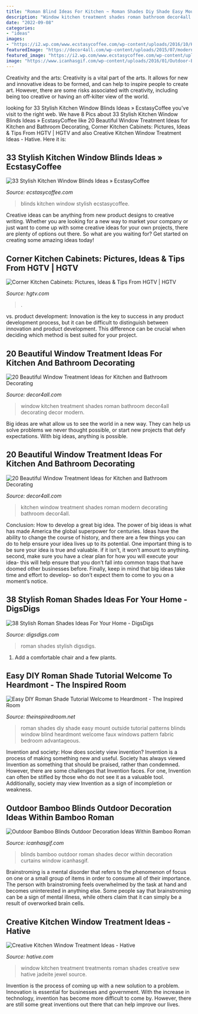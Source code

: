 ```yaml
---
title: "Roman Blind Ideas For Kitchen ~ Roman Shades Diy Shade Easy Mount Outside Tutorial Patterns Blinds Window Blind Heardmont Welcome Faux Windows Pattern Fabric Bedroom Advantageous"
description: "Window kitchen treatment shades roman bathroom decor4all decorating decor modern"
date: "2022-09-08"
categories:
- "ideas"
images:
- "https://i2.wp.com/www.ecstasycoffee.com/wp-content/uploads/2016/10/Kitchen-Window-Blinds-8.jpg?resize=680%2C1024"
featuredImage: "https://decor4all.com/wp-content/uploads/2015/07/modern-kitchen-decor-roman-shades-window-treatment-ideas-11.jpg"
featured_image: "https://i2.wp.com/www.ecstasycoffee.com/wp-content/uploads/2016/10/Kitchen-Window-Blinds-8.jpg?resize=680%2C1024"
image: "https://www.icanhasgif.com/wp-content/uploads/2016/01/Outdoor-Bamboo-Blinds-and-Shades.jpg"
---
```



Creativity and the arts:
Creativity is a vital part of the arts. It allows for new and innovative ideas to be formed, and can help to inspire people to create art. However, there are some risks associated with creativity, including being too creative or having an off-kilter view of the world.

	

		
looking for 33 Stylish Kitchen Window Blinds Ideas » EcstasyCoffee you've visit to the right web. We have 8 Pics about 33 Stylish Kitchen Window Blinds Ideas » EcstasyCoffee like 20 Beautiful Window Treatment Ideas for Kitchen and Bathroom Decorating, Corner Kitchen Cabinets: Pictures, Ideas &amp; Tips From HGTV | HGTV and also Creative Kitchen Window Treatment Ideas - Hative. Here it is:
		
    
## 33 Stylish Kitchen Window Blinds Ideas » EcstasyCoffee

<img loading=lazy src="https://i2.wp.com/www.ecstasycoffee.com/wp-content/uploads/2016/10/Kitchen-Window-Blinds-8.jpg?resize=680%2C1024" onerror="this.onerror=null;this.src='https://tse2.mm.bing.net/th?id=OIP.BLqeKIKxO1Ar9V4vDFK4pQHaLJ&amp;pid=15.1';" alt="33 Stylish Kitchen Window Blinds Ideas » EcstasyCoffee">

_Source: ecstasycoffee.com_

>blinds kitchen window stylish ecstasycoffee. 

	

Creative ideas can be anything from new product designs to creative writing. Whether you are looking for a new way to market your company or just want to come up with some creative ideas for your own projects, there are plenty of options out there. So what are you waiting for? Get started on creating some amazing ideas today!

    
## Corner Kitchen Cabinets: Pictures, Ideas &amp; Tips From HGTV | HGTV

<img loading=lazy src="https://hgtvhome.sndimg.com/content/dam/images/hgtv/fullset/2013/9/12/0/TS-100540284_corner-kitchen-cabinets_4x3.jpg.rend.hgtvcom.616.462.suffix/1400953201030.jpeg" onerror="this.onerror=null;this.src='https://tse1.mm.bing.net/th?id=OIP.HmLD0KGlBHiIt6U4JudpFgHaFj&amp;pid=15.1';" alt="Corner Kitchen Cabinets: Pictures, Ideas &amp; Tips From HGTV | HGTV">

_Source: hgtv.com_

>. 

	

vs. product development:
Innovation is the key to success in any product development process, but it can be difficult to distinguish between innovation and product development. This difference can be crucial when deciding which method is best suited for your project.

    
## 20 Beautiful Window Treatment Ideas For Kitchen And Bathroom Decorating

<img loading=lazy src="https://decor4all.com/wp-content/uploads/2015/07/modern-kitchen-decor-roman-shades-window-treatment-ideas-11.jpg" onerror="this.onerror=null;this.src='https://tse4.mm.bing.net/th?id=OIP.fBotl9SaPPQKQZt7x7hfVgHaF7&amp;pid=15.1';" alt="20 Beautiful Window Treatment Ideas for Kitchen and Bathroom Decorating">

_Source: decor4all.com_

>window kitchen treatment shades roman bathroom decor4all decorating decor modern. 

	

Big ideas are what allow us to see the world in a new way. They can help us solve problems we never thought possible, or start new projects that defy expectations. With big ideas, anything is possible.

    
## 20 Beautiful Window Treatment Ideas For Kitchen And Bathroom Decorating

<img loading=lazy src="http://www.decor4all.com/wp-content/uploads/2015/07/modern-kitchen-decor-roman-shades-window-treatment-ideas-10.jpg" onerror="this.onerror=null;this.src='https://tse2.mm.bing.net/th?id=OIP.7WdZV34LMJZuWNLXm59PggHaJQ&amp;pid=15.1';" alt="20 Beautiful Window Treatment Ideas for Kitchen and Bathroom Decorating">

_Source: decor4all.com_

>kitchen window treatment shades roman modern decorating bathroom decor4all. 

	

Conclusion: How to develop a great big idea.
The power of big ideas is what has made America the global superpower for centuries. Ideas have the ability to change the course of history, and there are a few things you can do to help ensure your idea lives up to its potential.
One important thing is to be sure your idea is true and valuable. if it isn’t, it won’t amount to anything. second, make sure you have a clear plan for how you will execute your idea- this will help ensure that you don’t fall into common traps that have doomed other businesses before. Finally, keep in mind that big ideas take time and effort to develop- so don’t expect them to come to you on a moment’s notice.

    
## 38 Stylish Roman Shades Ideas For Your Home - DigsDigs

<img loading=lazy src="https://www.digsdigs.com/photos/stylish-roman-shades-ideas-for-your-home-25-554x861.jpg" onerror="this.onerror=null;this.src='https://tse3.mm.bing.net/th?id=OIP.hPm9u1EYHpU5IELau_8thgHaLg&amp;pid=15.1';" alt="38 Stylish Roman Shades Ideas For Your Home - DigsDigs">

_Source: digsdigs.com_

>roman shades stylish digsdigs. 

	

1. Add a comfortable chair and a few plants. 

    
## Easy DIY Roman Shade Tutorial Welcome To Heardmont - The Inspired Room

<img loading=lazy src="https://theinspiredroom.net/wp-content/uploads/2011/06/Roman-shade1.jpg" onerror="this.onerror=null;this.src='https://tse3.mm.bing.net/th?id=OIP.lFc5oRj7xiWAyTdtSE-uQwHaJ4&amp;pid=15.1';" alt="Easy DIY Roman Shade Tutorial Welcome to Heardmont - The Inspired Room">

_Source: theinspiredroom.net_

>roman shades diy shade easy mount outside tutorial patterns blinds window blind heardmont welcome faux windows pattern fabric bedroom advantageous. 

	

Invention and society: How does society view invention?
Invention is a process of making something new and useful. Society has always viewed Invention as something that should be praised, rather than condemned. However, there are some challenges that Invention faces. For one, Invention can often be stifled by those who do not see it as a valuable tool. Additionally, society may view Invention as a sign of incompletion or weakness.

    
## Outdoor Bamboo Blinds Outdoor Decoration Ideas Within Bamboo Roman

<img loading=lazy src="https://www.icanhasgif.com/wp-content/uploads/2016/01/Outdoor-Bamboo-Blinds-and-Shades.jpg" onerror="this.onerror=null;this.src='https://tse3.mm.bing.net/th?id=OIP.sw83nYCoOEsPGAXItZPimAHaHI&amp;pid=15.1';" alt="Outdoor Bamboo Blinds Outdoor Decoration Ideas Within Bamboo Roman">

_Source: icanhasgif.com_

>blinds bamboo outdoor roman shades decor within decoration curtains window icanhasgif. 

	

Brainstroming is a mental disorder that refers to the phenomenon of focus on one or a small group of items in order to consume all of their importance. The person with brainstroming feels overwhelmed by the task at hand and becomes uninterested in anything else. Some people say that brainstroming can be a sign of mental illness, while others claim that it can simply be a result of overworked brain cells.

    
## Creative Kitchen Window Treatment Ideas - Hative

<img loading=lazy src="https://hative.com/wp-content/uploads/2015/02/kitchen-window-treatments/3-kitchen-window-treatments.jpg" onerror="this.onerror=null;this.src='https://tse2.mm.bing.net/th?id=OIP.ePBROA5hM2_Ga_lzRHwXaAHaNK&amp;pid=15.1';" alt="Creative Kitchen Window Treatment Ideas - Hative">

_Source: hative.com_

>window kitchen treatment treatments roman shades creative sew hative jadeite jewel source. 

	

Invention is the process of coming up with a new solution to a problem. Innovation is essential for businesses and government. With the increase in technology, invention has become more difficult to come by. However, there are still some great inventions out there that can help improve our lives.

